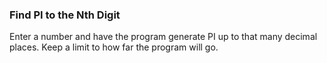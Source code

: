 ### Find PI to the Nth Digit

Enter a number and have the program generate PI up to that many decimal places. Keep a limit to how far the program will go.